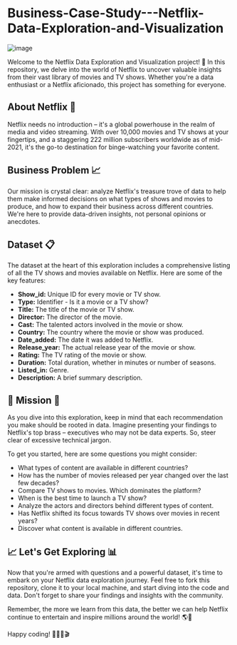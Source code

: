 # Business-Case-Study---Netflix-Data-Exploration-and-Visualization

![image](https://github.com/basuli97/Business-Case-Study---Netflix-Data-Exploration-and-Visualization/assets/151706540/59d03048-2ad4-4223-a8e6-74fd873d0e44)



Welcome to the Netflix Data Exploration and Visualization project! 🎉 In this repository, we delve into the world of Netflix to uncover valuable insights from their vast library of movies and TV shows. Whether you're a data enthusiast or a Netflix aficionado, this project has something for everyone.

## About Netflix 🍿

Netflix needs no introduction – it's a global powerhouse in the realm of media and video streaming. With over 10,000 movies and TV shows at your fingertips, and a staggering 222 million subscribers worldwide as of mid-2021, it's the go-to destination for binge-watching your favorite content. 

## Business Problem 📈

Our mission is crystal clear: analyze Netflix's treasure trove of data to help them make informed decisions on what types of shows and movies to produce, and how to expand their business across different countries. We're here to provide data-driven insights, not personal opinions or anecdotes.

## Dataset 📋

The dataset at the heart of this exploration includes a comprehensive listing of all the TV shows and movies available on Netflix. Here are some of the key features:

- **Show_id:** Unique ID for every movie or TV show.
- **Type:** Identifier - Is it a movie or a TV show?
- **Title:** The title of the movie or TV show.
- **Director:** The director of the movie.
- **Cast:** The talented actors involved in the movie or show.
- **Country:** The country where the movie or show was produced.
- **Date_added:** The date it was added to Netflix.
- **Release_year:** The actual release year of the movie or show.
- **Rating:** The TV rating of the movie or show.
- **Duration:** Total duration, whether in minutes or number of seasons.
- **Listed_in:** Genre.
- **Description:** A brief summary description.

## 🚀 Mission 🚀

As you dive into this exploration, keep in mind that each recommendation you make should be rooted in data. Imagine presenting your findings to Netflix's top brass – executives who may not be data experts. So, steer clear of excessive technical jargon.

To get you started, here are some questions you might consider:

- What types of content are available in different countries?
- How has the number of movies released per year changed over the last few decades?
- Compare TV shows to movies. Which dominates the platform?
- When is the best time to launch a TV show?
- Analyze the actors and directors behind different types of content.
- Has Netflix shifted its focus towards TV shows over movies in recent years?
- Discover what content is available in different countries.

## 📈 Let's Get Exploring 📊

Now that you're armed with questions and a powerful dataset, it's time to embark on your Netflix data exploration journey. Feel free to fork this repository, clone it to your local machine, and start diving into the code and data. Don't forget to share your findings and insights with the community.

Remember, the more we learn from this data, the better we can help Netflix continue to entertain and inspire millions around the world! 🌎🍿

Happy coding! 🚀👨‍💻🎬
